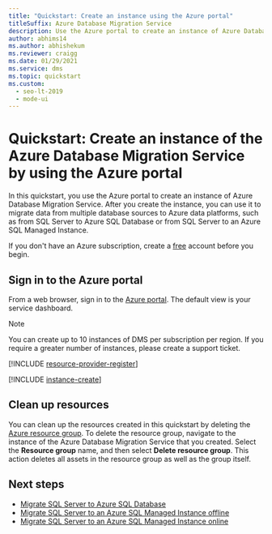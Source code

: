 ```yaml
---
title: "Quickstart: Create an instance using the Azure portal"
titleSuffix: Azure Database Migration Service
description: Use the Azure portal to create an instance of Azure Database Migration Service.
author: abhims14
ms.author: abhishekum
ms.reviewer: craigg
ms.date: 01/29/2021
ms.service: dms
ms.topic: quickstart
ms.custom:
  - seo-lt-2019
  - mode-ui
---
```


# Quickstart: Create an instance of the Azure Database Migration Service by using the Azure portal

In this quickstart, you use the Azure portal to create an instance of Azure Database Migration Service. After you create the instance, you can use it to migrate data from multiple database sources to Azure data platforms, such as from SQL Server to Azure SQL Database or from SQL Server to an Azure SQL Managed Instance.

If you don't have an Azure subscription, create a [free](https://azure.microsoft.com/free/) account before you begin.

## Sign in to the Azure portal

From a web browser, sign in to the [Azure portal](https://portal.azure.com). The default view is your service dashboard.

> [!NOTE]
> You can create up to 10 instances of DMS per subscription per region. If you require a greater number of instances, please create a support ticket.

<!--- Register the resource provider -->
[!INCLUDE [resource-provider-register](../../includes/database-migration-service-resource-provider-register.md)]

<!--- Create an instance of the service -->
[!INCLUDE [instance-create](../../includes/database-migration-service-instance-create.md)]  

## Clean up resources

You can clean up the resources created in this quickstart by deleting the [Azure resource group](../azure-resource-manager/management/overview.md). To delete the resource group, navigate to the instance of the Azure Database Migration Service that you created. Select the **Resource group** name, and then select **Delete resource group**. This action deletes all assets in the resource group as well as the group itself.

## Next steps

* [Migrate SQL Server to Azure SQL Database](tutorial-sql-server-to-azure-sql.md)
* [Migrate SQL Server to an Azure SQL Managed Instance offline](tutorial-sql-server-to-managed-instance.md)
* [Migrate SQL Server to an Azure SQL Managed Instance online](tutorial-sql-server-managed-instance-online.md)
